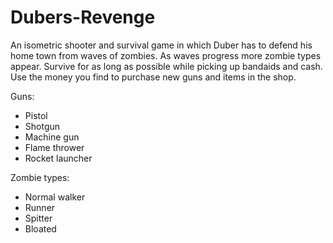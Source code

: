 # Dubers-Revenge

An isometric shooter and survival game in which Duber has to defend his home town from waves of zombies. As waves progress more zombie types appear. Survive for as long as possible while picking up bandaids and cash. Use the money you find to purchase new guns and items in the shop.

Guns:
- Pistol 
- Shotgun
- Machine gun
- Flame thrower
- Rocket launcher

Zombie types:
- Normal walker
- Runner
- Spitter
- Bloated
